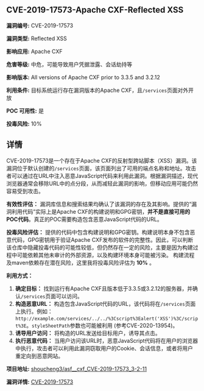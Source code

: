 ## CVE-2019-17573-Apache CXF-Reflected XSS

**漏洞编号:** CVE-2019-17573

**漏洞类型:** Reflected XSS

**影响应用:** Apache CXF

**危害等级:** 中危，可能导致用户凭据泄露、会话劫持等

**影响版本:** All versions of Apache CXF prior to 3.3.5 and 3.2.12

**利用条件:** 目标系统运行存在漏洞版本的Apache CXF，且`/services`页面对外开放

**POC 可用性:** 是

**投毒风险:** 10%

## 详情

CVE-2019-17573是一个存在于Apache CXF的反射型跨站脚本（XSS）漏洞。该漏洞位于默认创建的`/services`页面，该页面列出了可用的端点名称和地址。攻击者可以通过在URL中注入恶意JavaScript代码来利用此漏洞。根据漏洞描述，现代浏览器通常会移除URL中的点分段，从而减轻此漏洞的影响，但移动应用可能仍然容易受到攻击。

**有效性评估：**
漏洞库信息和搜索结果均确认了该漏洞的存在及其影响。提供的“漏洞利用代码”实际上是Apache CXF的构建说明和GPG密钥，**并不是直接可用的POC代码**。真正的POC需要构造包含恶意JavaScript代码的URL。

**投毒风险评估：**
提供的代码中包含构建说明和GPG密钥。构建说明本身不包含恶意代码，GPG密钥用于验证Apache CXF发布的软件的完整性。因此，可以判断该仓库中隐藏投毒代码的可能性较低，但仍然存在一定的风险，主要是因为构建过程中可能依赖其他未审计的外部资源，以及构建环境本身可能被污染。 构建流程及maven依赖存在潜在风险，这里我将投毒风险评估为 **10%** 。

**利用方式：**
1.  **确定目标：** 找到运行有Apache CXF且版本低于3.3.5或3.2.12的服务器，并确认`/services`页面可以访问。
2.  **构造恶意URL：**  构造包含JavaScript代码的URL，该代码将在`/services`页面上执行。例如：`http://example.com/services/../../%3Cscript%3Ealert('XSS')%3C/script%3E`。`styleSheetPath`参数也可能被利用 (参考CVE-2020-13954)。
3.  **诱导用户访问：**  将构造的URL发送给目标用户，诱导其点击。
4.  **执行恶意代码：** 当用户访问该URL时，恶意JavaScript代码将在用户的浏览器中执行，攻击者可以利用此漏洞窃取用户的Cookie、会话信息，或者将用户重定向到恶意网站。

**项目地址:** [shoucheng3/asf__cxf_CVE-2019-17573_3-2-11](https://github.com/shoucheng3/asf__cxf_CVE-2019-17573_3-2-11)

**漏洞详情:** [CVE-2019-17573](https://nvd.nist.gov/vuln/detail/CVE-2019-17573)